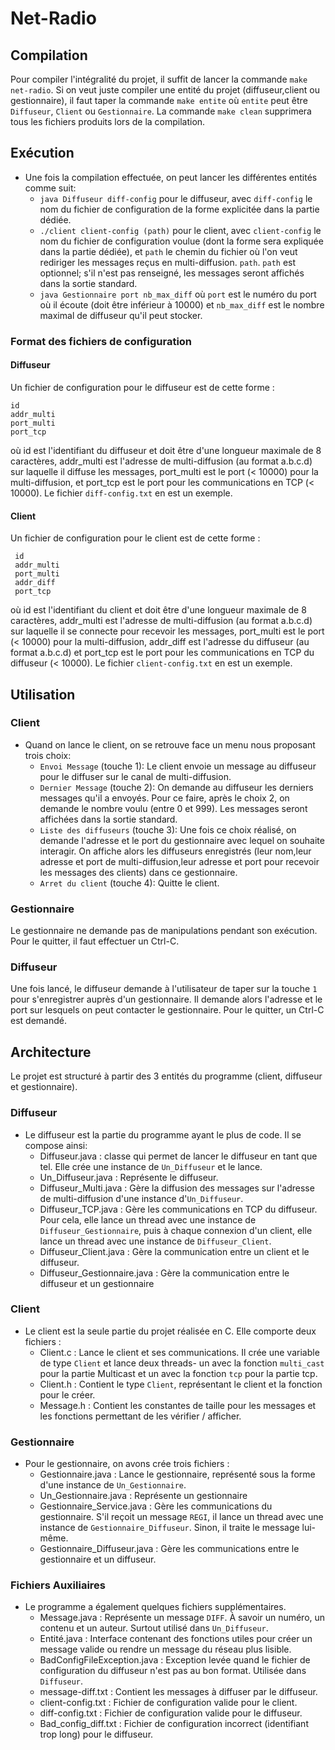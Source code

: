# Net-Radio
## Compilation
Pour compiler l'intégralité du projet, il suffit de lancer la commande `make net-radio`.
Si on veut juste compiler une entité du projet (diffuseur,client ou gestionnaire),
il faut taper la commande `make entite` où `entite` peut être `Diffuseur`, `Client`
ou `Gestionnaire`.
La commande `make clean` supprimera tous les fichiers produits lors de la compilation.

## Exécution
* Une fois la compilation effectuée, on peut lancer les différentes entités comme suit:
	* `java Diffuseur diff-config` pour le diffuseur, avec `diff-config` le nom du fichier de
configuration de la forme explicitée dans la partie dédiée.
	* `./client client-config (path)` pour le client, avec `client-config` le nom
du fichier de configuration voulue (dont la forme sera expliquée dans la partie dédiée),
et `path` le chemin du fichier où l'on veut rediriger les messages reçus en multi-diffusion.
`path`. `path` est optionnel; s'il n'est pas renseigné, les messages seront affichés
dans la sortie standard.
	* `java Gestionnaire port nb_max_diff` où `port` est le numéro du port où il écoute (doit être inférieur à 10000)
et `nb_max_diff` est le nombre maximal de diffuseur qu'il peut stocker.

### Format des fichiers de configuration
#### Diffuseur
Un fichier de configuration pour le diffuseur est de cette forme :
```
id
addr_multi
port_multi
port_tcp
```
où id est l'identifiant du diffuseur et doit être d'une longueur maximale de 8 caractères,
addr_multi est l'adresse de multi-diffusion (au format a.b.c.d) sur laquelle il diffuse les messages, port_multi est le port (< 10000) pour la multi-diffusion, et port_tcp est le port
pour les communications en TCP (< 10000).
Le fichier `diff-config.txt` en est un exemple.
#### Client
 Un fichier de configuration pour le client est de cette forme :
```
 id
 addr_multi
 port_multi
 addr_diff
 port_tcp
 ```
 où id est l'identifiant du client et doit être d'une longueur maximale de 8 caractères,
 addr_multi est l'adresse de multi-diffusion (au format a.b.c.d) sur laquelle il se connecte pour recevoir les messages, port_multi est le port (< 10000) pour la multi-diffusion, addr_diff est l'adresse du diffuseur (au format a.b.c.d) et port_tcp est le port
 pour les communications en TCP du diffuseur (< 10000).
 Le fichier `client-config.txt` en est un exemple.

## Utilisation
### Client
* Quand on lance le client, on se retrouve face un menu nous proposant trois choix:
	* `Envoi Message` (touche 1): Le client envoie un message au diffuseur pour le diffuser
sur le canal de multi-diffusion.
	* `Dernier Message` (touche 2): On demande au diffuseur les derniers messages qu'il
a envoyés. Pour ce faire, après le choix 2, on demande le nombre voulu (entre 0 et 999).
Les messages seront affichées dans la sortie standard.
	* `Liste des diffuseurs` (touche 3): Une fois ce choix réalisé, on demande l'adresse
et le port du gestionnaire avec lequel on souhaite interagir. On affiche alors les
diffuseurs enregistrés (leur nom,leur adresse et port de multi-diffusion,leur adresse et
port pour recevoir les messages des clients) dans ce gestionnaire.
	* `Arret du client` (touche 4): Quitte le client.

### Gestionnaire
Le gestionnaire ne demande pas de manipulations pendant son exécution. Pour le quitter,
il faut effectuer un Ctrl-C.

### Diffuseur
Une fois lancé, le diffuseur demande à l'utilisateur de taper sur la touche `1` pour
s'enregistrer auprès d'un gestionnaire. Il demande alors l'adresse et le port sur lesquels on peut contacter le gestionnaire. Pour le quitter,
un Ctrl-C est demandé.

## Architecture     
Le projet est structuré à partir des 3 entités du programme (client, diffuseur et gestionnaire).
### Diffuseur
* Le diffuseur est la partie du programme ayant le plus de code. Il se compose ainsi:
	* Diffuseur.java : classe qui permet de lancer le diffuseur en tant que tel. Elle crée une instance de `Un_Diffuseur` et le lance.
	* Un_Diffuseur.java : Représente le diffuseur.
	* Diffuseur_Multi.java : Gère la diffusion des messages sur l'adresse de multi-diffusion d'une instance d'`Un_Diffuseur`.
	* Diffuseur_TCP.java : Gère les communications en TCP du diffuseur. Pour cela, elle lance un thread avec une instance de `Diffuseur_Gestionnaire`,
puis à chaque connexion d'un client, elle lance un thread avec une instance de `Diffuseur_Client`.
	* Diffuseur_Client.java : Gère la communication entre un client et le diffuseur.
	* Diffuseur_Gestionnaire.java : Gère la communication entre le diffuseur et un gestionnaire
### Client
* Le client est la seule partie du projet réalisée en C. Elle comporte deux fichiers :
	* Client.c : Lance le client et ses communications. Il crée une variable de type
`Client` et lance deux threads- un avec la fonction `multi_cast` pour la partie Multicast et
un avec la fonction `tcp` pour la partie tcp.
	* Client.h : Contient le type `Client`, représentant le client et la fonction pour
le créer.
	* Message.h : Contient les constantes de taille pour les messages et les
fonctions permettant de les vérifier / afficher.
### Gestionnaire
* Pour le gestionnaire, on avons crée trois fichiers :
	* Gestionnaire.java : Lance le gestionnaire, représenté sous la forme d'une instance de `Un_Gestionnaire`.
	* Un_Gestionnaire.java : Représente un gestionnaire
	* Gestionnaire_Service.java : Gère les communications du gestionnaire. S'il reçoit un message
`REGI`, il lance un thread avec une instance de `Gestionnaire_Diffuseur`. Sinon, il traite le message lui-même.
	* Gestionnaire_Diffuseur.java : Gère les communications entre le gestionnaire et un diffuseur.
### Fichiers Auxiliaires
* Le programme a également quelques fichiers supplémentaires.
	* Message.java : Représente un message `DIFF`. À savoir un numéro, un contenu et un auteur.
Surtout utilisé dans `Un_Diffuseur`.
	* Entité.java : Interface contenant des fonctions utiles pour créer un message valide ou rendre
un message du réseau plus lisible.
	* BadConfigFileException.java : Exception levée quand le fichier de configuration du diffuseur n'est
pas au bon format. Utilisée dans `Diffuseur`.
 	* message-diff.txt : Contient les messages à diffuser par le diffuseur.
	* client-config.txt : Fichier de configuration valide pour le client.
	* diff-config.txt : Fichier de configuration valide pour le diffuseur.
	* Bad_config_diff.txt : Fichier de configuration incorrect (identifiant trop long)
pour le diffuseur.

